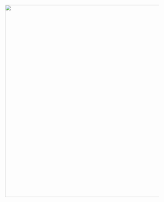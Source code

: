 <p><a class="imgpopup" href="/sites/default/files/seo.jpg"><img src="/sites/default/files/seo.jpg width="1194" height="627" /></a></p> 